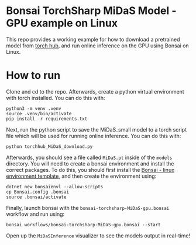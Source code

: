 # Bonsai TorchSharp MiDaS Model - GPU example on Linux

This repo provides a working example for how to download a pretrained model from [torch hub](https://pytorch.org/hub/), and run online inference on the GPU using Bonsai on Linux.

# How to run

Clone and cd to the repo. Afterwards, create a python virtual environment with torch installed. You can do this with:

```
python3 -m venv .venv
source .venv/bin/activate
pip install -r requirements.txt
```

Next, run the python script to save the MiDaS_small model to a torch script file which will be used for running online inference. You can do this with:

```
python torchhub_MiDaS_download.py
```

Afterwards, you should see a file called `MiDaS.pt` inside of the `models` directory. You will need to create a bonsai environment and install the correct packages. To do this, you should first install the [Bonsai - linux environment template](https://github.com/ncguilbeault/bonsai-linux-environment-template), and then create the environment using:

```
dotnet new bonsaienvl --allow-scripts
cp Bonsai.config .bonsai
source .bonsai/activate
```

Finally, launch bonsai with the `bonsai-torchsharp-MiDaS-gpu.bonsai` workflow and run using:

```
bonsai workflows/bonsai-torchsharp-MiDaS-gpu.bonsai --start
```

Open up the `MiDaSInference` visualizer to see the models output in real-time!